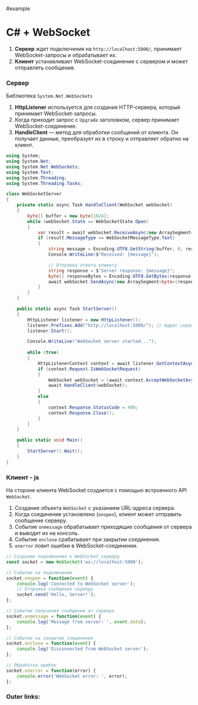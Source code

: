 #example

# C# + WebSocket

1. **Сервер** ждет подключения на `http://localhost:5000/`, принимает WebSocket-запросы и обрабатывает их.
2. **Клиент** устанавливает WebSocket-соединение с сервером и может отправлять сообщения.

### Сервер
Библиотека `System.Net.WebSockets`

1. **HttpListener** используется для создания HTTP-сервера, который принимает WebSocket-запросы.
2. Когда приходит запрос с `Upgrade` заголовком, сервер принимает WebSocket-соединение.
3. **HandleClient** — метод для обработки сообщений от клиента. Он получает данные, преобразует их в строку и отправляет обратно на клиент.

```csharp
using System;
using System.Net;
using System.Net.WebSockets;
using System.Text;
using System.Threading;
using System.Threading.Tasks;

class WebSocketServer
{
    private static async Task HandleClient(WebSocket webSocket)
    {
        byte[] buffer = new byte[1024];
        while (webSocket.State == WebSocketState.Open)
        {
            var result = await webSocket.ReceiveAsync(new ArraySegment<byte>(buffer), CancellationToken.None);
            if (result.MessageType == WebSocketMessageType.Text)
            {
                string message = Encoding.UTF8.GetString(buffer, 0, result.Count);
                Console.WriteLine($"Received: {message}");

                // Отправка ответа клиенту
                string response = $"Server response: {message}";
                byte[] responseBytes = Encoding.UTF8.GetBytes(response);
                await webSocket.SendAsync(new ArraySegment<byte>(responseBytes), WebSocketMessageType.Text, true, CancellationToken.None);
            }
        }
    }

    public static async Task StartServer()
    {
        HttpListener listener = new HttpListener();
        listener.Prefixes.Add("http://localhost:5000/"); // Адрес сервера
        listener.Start();

        Console.WriteLine("WebSocket server started...");
        
        while (true)
        {
            HttpListenerContext context = await listener.GetContextAsync();
            if (context.Request.IsWebSocketRequest)
            {
                WebSocket webSocket = (await context.AcceptWebSocketAsync(null)).WebSocket;
                await HandleClient(webSocket);
            }
            else
            {
                context.Response.StatusCode = 400;
                context.Response.Close();
            }
        }
    }

    public static void Main()
    {
        StartServer().Wait();
    }
}
```

### Клиент - js

На стороне клиента WebSocket создается с помощью встроенного API `WebSocket`.

1. Создание объекта `WebSocket` с указанием URL-адреса сервера.
2. Когда соединение установлено (`onopen`), клиент может отправить сообщение серверу.
3. Событие `onmessage` обрабатывает приходящие сообщения от сервера и выводит их на консоль.
4. Событие `onclose` срабатывает при закрытии соединения.
5. `onerror` ловит ошибки в WebSocket-соединении.

```javascript
// Создание подключения к WebSocket серверу
const socket = new WebSocket('ws://localhost:5000');

// Событие на подключение
socket.onopen = function(event) {
    console.log('Connected to WebSocket server');
    // Отправка сообщения серверу
    socket.send('Hello, Server!');
};

// Событие получения сообщения от сервера
socket.onmessage = function(event) {
    console.log('Message from server: ', event.data);
};

// Событие на закрытие соединения
socket.onclose = function(event) {
    console.log('Disconnected from WebSocket server');
};

// Обработка ошибок
socket.onerror = function(error) {
    console.error('WebSocket error: ', error);
};
```

### Outer links: